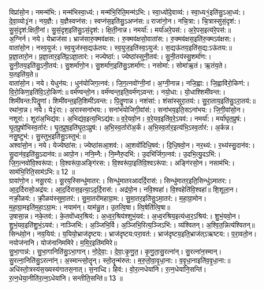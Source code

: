 

  
विप्रा॑सो॒न। नमन्म॑भि:। मन्म॑भिस्वा॒ध्य॑:। मन्म॑भि॒रिति॒मन्म॑ऽभि:। स्वा॒ध्यो॑दे॒वाव्य॑:। स्वा॒ध्य१॒॑इति॑सु॒ऽआ॒ध्य॑:। दे॒वा॒व्यो३॒॑न। नय॒ज्ञै:। य॒ज्ञैस्वप्न॑स:। स्वप्न॑स॒इति॑सु॒ऽअप्न॑स:॥ राजा॑नो॒न। नचि॒त्रा:। चि॒त्रास्सु॑सं॒दृश॑:। सु॒सं॒दृश॑:क्षिती॒नां। सु॒सं॒दृश॒इति॑सु॒ऽसं॒दृश॑:। क्षि॒ती॒नान्न। नमर्या॑:। मर्या॑अरे॒पस॑:। अ॒रे॒पस॒इत्य॑रे॒पस॑:॥  
अ॒ग्निर्न। नये। येभ्राज॑सा। भ्राज॑सारु॒क्मव॑क्षस:। रु॒क्मव॑क्षसो॒वाता॑स:। रु॒क्मव॑क्षस॒इति॑रु॒क्मऽव॑क्षस:। वाता॑सो॒न। नस्व॒युज॑:। स्व॒युज॑स्स॒द्यऊ॑तय:। स्व॒युज॒इति॑स्व॒ऽयुज॑:। स॒द्यऊ॑तय॒इति॑स॒द्य:ऽऊ॑तय:॥ प्र॒ज्ञा॒तारो॒न। प्र॒ज्ञा॒तार॒इति॑प्र॒ऽज्ञा॒तार॑:। नज्येष्ठा॑:। ज्येष्ठा॑स्सुनी॒तय॑:। सु॒नी॒तय॑स्सु॒शर्मा॑ण:। सु॒नी॒तय॒इति॑सु॒ऽनी॒तय॑:। सु॒शर्मा॑णो॒न। सु॒शर्मा॑ण॒इति॑सु॒ऽशर्मा॑ण:। नसोमा॑:। सोमा॑ऋ॒तं। ऋ॒तंय॒ते। य॒तइति॑य॒ते॥  
वाता॑सो॒न। नये। येधुन॑य:। धुन॑योजिग॒त्नव॑:। जि॒ग॒त्नवो॑ग्नी॒नां। अ॒ग्नी॒नान्न। नजि॒ह्वा:। जि॒ह्वावि॑रो॒किण॑:। वि॒रो॒किण॒इति॑वि॒ऽरो॒किण॑:॥ वर्म॑ण्वन्तो॒न। वर्म॑ण्वन्त॒इति॒वर्म॑ण्ऽवन्त:। नयो॒धा:। यो॒धाश्शिमी॑वन्त:। शिमी॑वन्त:पितॄ॒॒णां। शिमी॑वन्त॒इति॒शिमी॑ऽवन्त:। पि॒तॄ॒॒णान्न। नशंसा॑:। शंसा॑स्सुरा॒तय॑:। सु॒रा॒ताय॒इति॑सु॒ऽरा॒तय॑:॥  
रथा॑ना॒न्न। नये। ये३॒॑रा:। अ॒रास्सना॑भय:। सना॑भयोजिगी॒वांस॑:। सना॑भय॒इति॒सऽना॑भय:। जि॒गी॒वांसो॒न। नशूरा॑:। शूरा॑अ॒भिद्य॑व:। अ॒भिद्य॑व॒इत्य॒भिऽद्य॑व:॥ व॒रे॒यवो॒न। व॒रे॒यव॒इति॑व॒रे॒ऽयव॑:। नमर्या॑:। मर्या॑घृत॒प्रुष॑:। घृ॒त॒प्रुषो॑भिस्व॒र्तार॑:। घृ॒त॒प्रुष॒इति॑घृ॒त॒ऽप्रुष॑:। अ॒भि॒स्व॒र्तारो॑अ॒र्कं। अ॒भि॒स्व॒र्तार॒इत्य॑भि॒ऽस्व॒र्तार॑:। अ॒र्कन्न। नसु॒ष्टुभ॑:। सु॒स्तुभ॒इति॑सु॒ऽस्तुभ॑:॥  
अश्वा॑सो॒न। नये। येज्येष्ठा॑स:। ज्येष्ठा॑सआ॒शव॑:। आ॒शवो॑दिधि॒षव॑:। दि॒धि॒षवो॒न। नर॒थ्य॑:। र॒थ्य॑स्सु॒दान॑व:। सु॒दान॑व॒इति॑सु॒ऽदान॑व:॥ आपो॒न। ननि॒म्नै:। नि॒म्नैरु॒दभि॑:। उ॒दभि॑र्जिग॒त्नव॑:। उ॒दभि॒त्यु॒दऽभि॑:। जि॒ग॒त्नवो॑वि॒श्वरू॑पा:। वि॒श्वरू॑पा॒अङ्गि॑रस:। वि॒श्वरू॑पा॒इति॑वि॒श्वऽरू॑पा:। अङ्गि॑रसो॒न। नसाम॑भि:। साम॑भि॒रिति॒साम॑ऽभि:॥ 12 ॥  
ग्रावा॑णो॒न। नसू॒रय॑:। सू॒रय॒स्सिन्धु॑मातर:। सिन्धु॑मातरआदर्दि॒रास॑:। सिन्धु॑मातर॒इति॒सिन्धु॑ऽमातर:। आ॒द॒र्दिरासो॒अद्र॑य:। आ॒द॒र्दिरास॒इत्या॒ऽद॒र्दि॒रास॑:। अद्र॑यो॒न। नवि॒श्वहा॑। वि॒श्वहेति॑वि॒श्वहा॑॥ शि॒शूला॒न। नक्री॒ळय॑:। क्री॒ळय॑स्सुमा॒तर॑:। सु॒मा॒तरो॑महाग्रा॒म:। सु॒मा॒तर॒इति॑सु॒ऽमा॒तर॑:। म॒हा॒ग्रा॒मोन। म॒हा॒ग्रा॒मइति॑म॒हा॒ऽग्रा॒म:। नयाम॑न्। याम॑न्नु॒त। उ॒तत्वि॒षा। त्वि॒षेति॑त्वि॒षा॥  
उ॒षासा॒न्न। नके॒तव॑:। के॒तवो॑ध्वर॒श्रिय॑:। अ॒ध्व॒र॒श्रिय॑श्शुभं॒यव॑:। अ॒ध्व॒रश्रिय॒इत्य॑ध्व॒र॒ऽश्रिय॑:। शु॒भं॒यवो॒न। शु॒भं॒यव॒इति॑शु॒भं॒ऽयव॑:। नाञ्जिभि॑:। अ॒ञ्जिभि॒र्वि। अ॒ञ्जिभि॒रित्य॒ञ्जिऽभि॑:। व्य॑श्वितन्। अ॒श्वि॒त॒न्नित्य॑श्वितन्॥ सिन्ध॑वो॒न। नय॒यिय॑:। य॒यियो॒भ्राज॑दृष्टय:। भ्राज॑दृष्टय:परा॒वत॑:। भ्राज॑दृष्टय॒इति॒भ्राज॑त्ऽऋष्टय:। प॒रा॒वतो॒न। नयोज॑नानि। योज॑नानिममिरे। म॒मि॒र॒इति॑ममिरे॥  
सु॒भा॒गान्न॑:। सु॒भा॒गानिति॑सु॒ऽभा॒गान्। नो॒दे॒वा॒:। दे॒वा॒:कृ॒णु॒त॒। कृ॒णु॒ता॒सु॒रत्ना॑न्। सु॒रत्ना॑न॒स्मान्। सु॒रत्ना॒निति॑सु॒ऽरत्ना॑न्। अ॒स्मान्त्सो॒तॄन्। स्तो॒तॄन्म॑रुत:। म॒रु॒तो॒वा॒वृ॒धा॒ना:। व॒वृ॒धा॒नाइति॑व॒वृ॒धा॒ना:॥ अधि॑स्तो॒त्रस्य॑स॒ख्यस्य॑गातस॒नात्। स॒नाध्दि। हिव॑:। वो॒र॒त्नधेया॑नि। र॒त्न॒धेया॑नि॒सन्ति॑। र॒त्न॒धेया॒नीति॑र॒त्न॒ऽधेया॑नि। सन्तीति॒सन्ति॑॥ 13 ॥  
